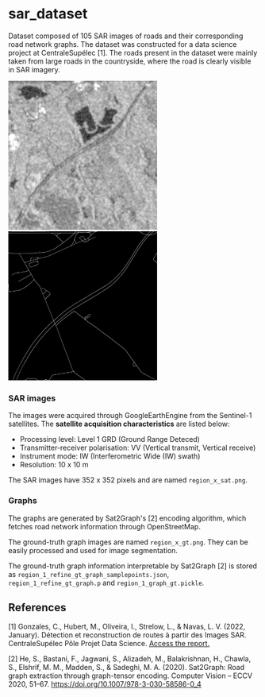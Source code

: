 # sar_dataset
Dataset composed of 105 SAR images of roads and their corresponding road network graphs. The dataset was constructed for a data science project at CentraleSupélec [1]. The roads present in the dataset were mainly taken from large roads in the countryside, where the road is clearly visible in SAR imagery.

<img src="/images/region_102_sat.png" width="300" height="300"> <img src="/images/region_102_gt.png" width="300" height="300">

### SAR images
The images were acquired through GoogleEarthEngine from the Sentinel-1 satellites. The **satellite acquisition characteristics** are listed below:
- Processing level: Level 1 GRD (Ground Range Deteced)
- Transmitter-receiver polarisation: VV (Vertical transmit, Vertical receive)
- Instrument mode: IW (Interferometric Wide (IW) swath)
- Resolution: 10 x 10 m

The SAR images have 352 x 352 pixels and are named `region_x_sat.png`.

### Graphs
The graphs are generated by Sat2Graph's [2] encoding algorithm, which fetches road network information through OpenStreetMap. 

The ground-truth graph images are named `region_x_gt.png`. They can be easily processed and used for image segmentation.

The ground-truth graph information interpretable by Sat2Graph [2] is stored as `region_1_refine_gt_graph_samplepoints.json`, `region_1_refine_gt_graph.p` and `region_1_graph_gt.pickle`.

## References
[1] Gonzales, C., Hubert, M., Oliveira, I., Strelow, L., & Navas, L. V. (2022, January). Détection et reconstruction de routes à partir des Images SAR. CentraleSupélec Pôle Projet Data Science. [Access the report.](https://drive.google.com/file/d/15ye9lFsMioFfnzUxzQSnxEJdEb6fCxaF/view?usp=sharing)

[2] He, S., Bastani, F., Jagwani, S., Alizadeh, M., Balakrishnan, H., Chawla, S., Elshrif, M. M., Madden, S., &amp; Sadeghi, M. A. (2020). Sat2Graph: Road graph extraction through graph-tensor encoding. Computer Vision – ECCV 2020, 51–67. https://doi.org/10.1007/978-3-030-58586-0_4 
